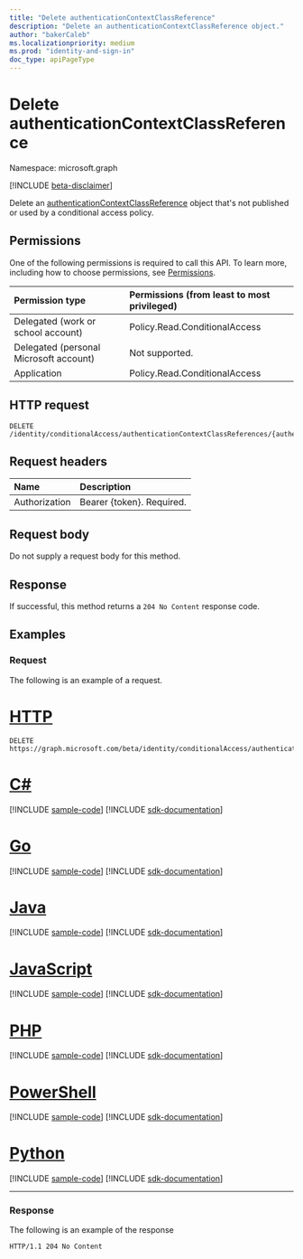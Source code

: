 ```yaml
---
title: "Delete authenticationContextClassReference"
description: "Delete an authenticationContextClassReference object."
author: "bakerCaleb"
ms.localizationpriority: medium
ms.prod: "identity-and-sign-in"
doc_type: apiPageType
---
```


# Delete authenticationContextClassReference
Namespace: microsoft.graph

[!INCLUDE [beta-disclaimer](../../includes/beta-disclaimer.md)]

Delete an [authenticationContextClassReference](../resources/authenticationcontextclassreference.md) object that's not published or used by a conditional access policy.

## Permissions
One of the following permissions is required to call this API. To learn more, including how to choose permissions, see [Permissions](/graph/permissions-reference).

| Permission type                        | Permissions (from least to most privileged) |
|:---------------------------------------|:--------------------------------------------|
| Delegated (work or school account)     | Policy.Read.ConditionalAccess               |
| Delegated (personal Microsoft account) | Not supported.                              |
| Application                            | Policy.Read.ConditionalAccess               |

## HTTP request

<!-- {
  "blockType": "ignored"
}
-->
``` http
DELETE /identity/conditionalAccess/authenticationContextClassReferences/{authenticationContextClassReferenceId}
```

## Request headers
|Name|Description|
|:---|:---|
|Authorization|Bearer {token}. Required.|

## Request body
Do not supply a request body for this method.

## Response

If successful, this method returns a `204 No Content` response code.

## Examples

### Request
The following is an example of a request.

# [HTTP](#tab/http)
<!-- {
  "blockType": "request",
  "name": "delete_authenticationcontextclassreference",
  "sampleKeys": ["c1"]
}
-->
``` http
DELETE https://graph.microsoft.com/beta/identity/conditionalAccess/authenticationContextClassReferences/c1
```

# [C#](#tab/csharp)
[!INCLUDE [sample-code](../includes/snippets/csharp/delete-authenticationcontextclassreference-csharp-snippets.md)]
[!INCLUDE [sdk-documentation](../includes/snippets/snippets-sdk-documentation-link.md)]

# [Go](#tab/go)
[!INCLUDE [sample-code](../includes/snippets/go/delete-authenticationcontextclassreference-go-snippets.md)]
[!INCLUDE [sdk-documentation](../includes/snippets/snippets-sdk-documentation-link.md)]

# [Java](#tab/java)
[!INCLUDE [sample-code](../includes/snippets/java/delete-authenticationcontextclassreference-java-snippets.md)]
[!INCLUDE [sdk-documentation](../includes/snippets/snippets-sdk-documentation-link.md)]

# [JavaScript](#tab/javascript)
[!INCLUDE [sample-code](../includes/snippets/javascript/delete-authenticationcontextclassreference-javascript-snippets.md)]
[!INCLUDE [sdk-documentation](../includes/snippets/snippets-sdk-documentation-link.md)]

# [PHP](#tab/php)
[!INCLUDE [sample-code](../includes/snippets/php/delete-authenticationcontextclassreference-php-snippets.md)]
[!INCLUDE [sdk-documentation](../includes/snippets/snippets-sdk-documentation-link.md)]

# [PowerShell](#tab/powershell)
[!INCLUDE [sample-code](../includes/snippets/powershell/delete-authenticationcontextclassreference-powershell-snippets.md)]
[!INCLUDE [sdk-documentation](../includes/snippets/snippets-sdk-documentation-link.md)]

# [Python](#tab/python)
[!INCLUDE [sample-code](../includes/snippets/python/delete-authenticationcontextclassreference-python-snippets.md)]
[!INCLUDE [sdk-documentation](../includes/snippets/snippets-sdk-documentation-link.md)]

---

### Response
The following is an example of the response
<!-- {
  "blockType": "response",
  "truncated": true
}
-->
``` http
HTTP/1.1 204 No Content
```

